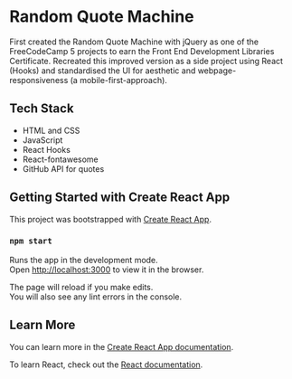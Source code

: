 # Random Quote Machine

First created the Random Quote Machine with jQuery as one of the FreeCodeCamp 5 projects to earn the Front End Development Libraries Certificate. Recreated this improved version as a side project using React (Hooks) and standardised the UI for aesthetic and webpage-responsiveness (a mobile-first-approach).

## Tech Stack 

* HTML and CSS
* JavaScript 
* React Hooks 
* React-fontawesome
* GitHub API for quotes 

## Getting Started with Create React App

This project was bootstrapped with [Create React App](https://github.com/facebook/create-react-app).

### `npm start`

Runs the app in the development mode.\
Open [http://localhost:3000](http://localhost:3000) to view it in the browser.

The page will reload if you make edits.\
You will also see any lint errors in the console.

## Learn More

You can learn more in the [Create React App documentation](https://facebook.github.io/create-react-app/docs/getting-started).

To learn React, check out the [React documentation](https://reactjs.org/).

